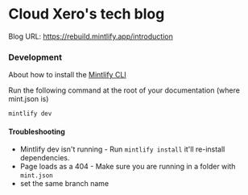 # Cloud Xero's tech blog

Blog URL: https://rebuild.mintlify.app/introduction

### Development

About how to install the [Mintlify CLI](https://www.npmjs.com/package/mintlify)

Run the following command at the root of your documentation (where mint.json is)

```
mintlify dev
```

#### Troubleshooting

- Mintlify dev isn't running - Run `mintlify install` it'll re-install dependencies.
- Page loads as a 404 - Make sure you are running in a folder with `mint.json`
- set the same branch name
